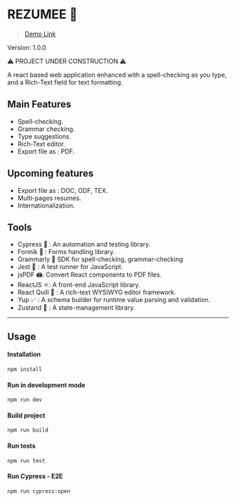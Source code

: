 # REZUMEE 📄

> [Demo Link](https://rezumee-wine.vercel.app/)

Version: 1.0.0

⚠️ PROJECT UNDER CONSTRUCTION ⚠️

A react based web application enhanced with a spell-checking as you type, and a Rich-Text field for text formatting.

## Main Features

-   Spell-checking.
-   Grammar checking.
-   Type suggestions.
-   Rich-Text editor.
-   Export file as : PDF.

## Upcoming features

-   Export file as : DOC, ODF, TEX.
-   Multi-pages resumes.
-   Internationalization.

## Tools

-   Cypress 🤖 : An automation and testing library.
-   Formik 📄 : Forms handling library.
-   Grammarly 📝 SDK for spell-checking, grammar-checking
-   Jest 🧪 : A test runner for JavaScript.
-   jsPDF 🖨️: Convert React components to PDF files.
-   ReactJS ⚛️: A front-end JavaScript library.
-   React Quill 📄 : A rich-text WYSIWYG editor framework.
-   Yup ✅ : A schema builder for runtime value parsing and validation.
-   Zustand 🐻 : A state-management library.

---

## Usage

#### Installation

```
npm install
```

#### Run in development mode

```
npm run dev
```

#### Build project

```
npm run build
```

#### Run tests

```
npm run test
```

#### Run Cypress - E2E

```
npm run cypress:open
```
